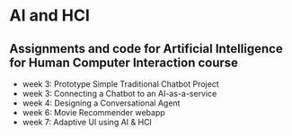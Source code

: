 # AI and HCI 

## Assignments and code for Artificial Intelligence for Human Computer Interaction course 

- week 3: Prototype Simple Traditional Chatbot Project
- week 3: Connecting a Chatbot to an AI-as-a-service
- week 4: Designing a Conversational Agent
- week 6: Movie Recommender webapp 
- week 7: Adaptive UI using AI & HCI 
